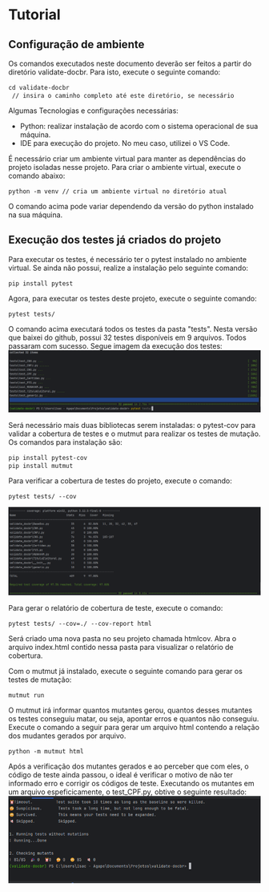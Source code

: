 # Tutorial

## Configuração de ambiente
Os comandos executados neste documento deverão ser feitos a partir do diretório validate-docbr.
Para isto, execute o seguinte comando:
```
cd validate-docbr
 // insira o caminho completo até este diretório, se necessário
```
Algumas Tecnologias e configurações necessárias:
- Python: realizar instalação de acordo com o sistema operacional de sua máquina.
- IDE para execução do projeto. No meu caso, utilizei o VS Code.

É necessário criar um ambiente virtual para manter as dependências do projeto isoladas nesse projeto.
Para criar o ambiente virtual, execute o comando abaixo:
```
python -m venv // cria um ambiente virtual no diretório atual
```
O comando acima pode variar dependendo da versão do python instalado na sua máquina.

## Execução dos testes já criados do projeto
Para executar os testes, é necessário ter o pytest instalado no ambiente virtual.
Se ainda não possui, realize a instalação pelo seguinte comando:
```
pip install pytest
```
Agora, para executar os testes deste projeto, execute o seguinte comando:
```
pytest tests/
```
O comando acima executará todos os testes da pasta "tests". Nesta versão que baixei do github, 
possui 32 testes disponíveis em 9 arquivos.
Todos passaram com sucesso. Segue imagem da execução dos testes:
![Imagem dos testes executados com sucesso.](assets/img_32_tests_sucess.png)

Será necessário mais duas bibliotecas serem instaladas: 
o pytest-cov para validar a cobertura de testes e o mutmut para realizar os testes de mutação. 
Os comandos para instalação são:
```
pip install pytest-cov
pip install mutmut
```

Para verificar a cobertura de testes do projeto, execute o comando:
```
pytest tests/ --cov
```
![Imagem do resultado de cobertura dos testes executados.](assets/img_result_cov_tests.png)

Para gerar o relatório de cobertura de teste, execute o comando:
```
pytest tests/ --cov=./ --cov-report html
```
Será criado uma nova pasta no seu projeto chamada htmlcov. 
Abra o arquivo index.html contido nessa pasta para visualizar o relatório de cobertura.

Com o mutmut já instalado, execute o seguinte comando para gerar os testes de mutação:
```
mutmut run
```

O mutmut irá informar quantos mutantes gerou, 
quantos desses mutantes os testes conseguiu matar, ou seja, apontar erros
e quantos não conseguiu.
Execute o comando a seguir para gerar um arquivo html contendo
a relação dos mudantes gerados por arquivo.
```
python -m mutmut html
```

Após a verificação dos mutantes gerados e ao perceber que com eles,
o código de teste ainda passou, o ideal é verificar o motivo de não ter informado erro
e corrigir os códigos de teste.
Executando os mutantes em um arquivo espeficicamente, o test_CPF.py, obtive o seguinte resultado:
![Resultado da mutação no arquivo test_CPF.py](assets/img_result_mutates_test_CPF_.png)

